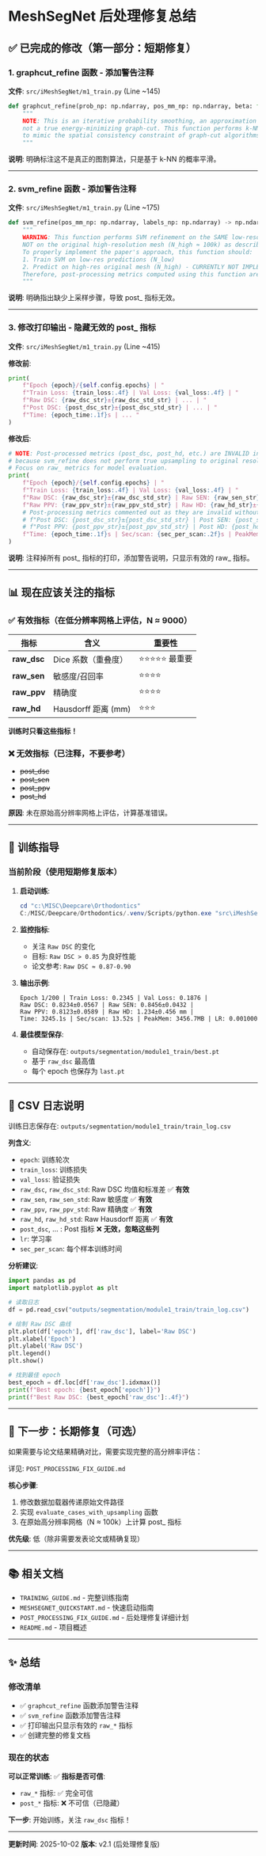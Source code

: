 # MeshSegNet 后处理修复总结

## ✅ 已完成的修改（第一部分：短期修复）

### 1. graphcut_refine 函数 - 添加警告注释

**文件**: `src/iMeshSegNet/m1_train.py` (Line ~145)

```python
def graphcut_refine(prob_np: np.ndarray, pos_mm_np: np.ndarray, beta: float = 30.0, k: int = 6, iterations: int = 1) -> np.ndarray:
    """
    NOTE: This is an iterative probability smoothing, an approximation of graph-cut's smoothness effect, 
    not a true energy-minimizing graph-cut. This function performs k-NN based probability smoothing 
    to mimic the spatial consistency constraint of graph-cut algorithms.
    """
```

**说明**: 明确标注这不是真正的图割算法，只是基于 k-NN 的概率平滑。

---

### 2. svm_refine 函数 - 添加警告注释

**文件**: `src/iMeshSegNet/m1_train.py` (Line ~175)

```python
def svm_refine(pos_mm_np: np.ndarray, labels_np: np.ndarray) -> np.ndarray:
    """
    WARNING: This function performs SVM refinement on the SAME low-resolution mesh (N_low ≈ 9000),
    NOT on the original high-resolution mesh (N_high ≈ 100k) as described in the paper.
    To properly implement the paper's approach, this function should:
    1. Train SVM on low-res predictions (N_low)
    2. Predict on high-res original mesh (N_high) - CURRENTLY NOT IMPLEMENTED
    Therefore, post-processing metrics computed using this function are INVALID for paper comparison.
    """
```

**说明**: 明确指出缺少上采样步骤，导致 post_ 指标无效。

---

### 3. 修改打印输出 - 隐藏无效的 post_ 指标

**文件**: `src/iMeshSegNet/m1_train.py` (Line ~415)

**修改前**:
```python
print(
    f"Epoch {epoch}/{self.config.epochs} | "
    f"Train Loss: {train_loss:.4f} | Val Loss: {val_loss:.4f} | "
    f"Raw DSC: {raw_dsc_str}±{raw_dsc_std_str} | ... | "
    f"Post DSC: {post_dsc_str}±{post_dsc_std_str} | ... | "
    f"Time: {epoch_time:.1f}s | ... "
)
```

**修改后**:
```python
# NOTE: Post-processed metrics (post_dsc, post_hd, etc.) are INVALID in current implementation
# because svm_refine does not perform true upsampling to original resolution.
# Focus on raw_ metrics for model evaluation.
print(
    f"Epoch {epoch}/{self.config.epochs} | "
    f"Train Loss: {train_loss:.4f} | Val Loss: {val_loss:.4f} | "
    f"Raw DSC: {raw_dsc_str}±{raw_dsc_std_str} | Raw SEN: {raw_sen_str}±{raw_sen_std_str} | "
    f"Raw PPV: {raw_ppv_str}±{raw_ppv_std_str} | Raw HD: {raw_hd_str}±{raw_hd_std_str} mm | "
    # Post-processing metrics commented out as they are invalid without proper upsampling:
    # f"Post DSC: {post_dsc_str}±{post_dsc_std_str} | Post SEN: {post_sen_str}±{post_sen_std_str} | "
    # f"Post PPV: {post_ppv_str}±{post_ppv_std_str} | Post HD: {post_hd_str}±{post_hd_std_str} mm | "
    f"Time: {epoch_time:.1f}s | Sec/scan: {sec_per_scan:.2f}s | PeakMem: {train_peak_mem:.1f}MB | LR: {current_lr:.6f}"
)
```

**说明**: 注释掉所有 post_ 指标的打印，添加警告说明，只显示有效的 raw_ 指标。

---

## 📊 现在应该关注的指标

### ✅ 有效指标（在低分辨率网格上评估，N ≈ 9000）

| 指标 | 含义 | 重要性 |
|------|------|--------|
| **raw_dsc** | Dice 系数（重叠度） | ⭐⭐⭐⭐⭐ 最重要 |
| **raw_sen** | 敏感度/召回率 | ⭐⭐⭐⭐ |
| **raw_ppv** | 精确度 | ⭐⭐⭐⭐ |
| **raw_hd** | Hausdorff 距离 (mm) | ⭐⭐⭐ |

**训练时只看这些指标！**

### ❌ 无效指标（已注释，不要参考）

- ~~post_dsc~~
- ~~post_sen~~
- ~~post_ppv~~
- ~~post_hd~~

**原因**: 未在原始高分辨率网格上评估，计算基准错误。

---

## 🎯 训练指导

### 当前阶段（使用短期修复版本）

1. **启动训练**:
   ```powershell
   cd "c:\MISC\Deepcare\Orthodontics"
   C:/MISC/Deepcare/Orthodontics/.venv/Scripts/python.exe "src\iMeshSegNet\m1_train.py"
   ```

2. **监控指标**:
   - 关注 `Raw DSC` 的变化
   - 目标: `Raw DSC > 0.85` 为良好性能
   - 论文参考: `Raw DSC ≈ 0.87-0.90`

3. **输出示例**:
   ```
   Epoch 1/200 | Train Loss: 0.2345 | Val Loss: 0.1876 | 
   Raw DSC: 0.8234±0.0567 | Raw SEN: 0.8456±0.0432 | 
   Raw PPV: 0.8123±0.0589 | Raw HD: 1.234±0.456 mm | 
   Time: 3245.1s | Sec/scan: 13.52s | PeakMem: 3456.7MB | LR: 0.001000
   ```

4. **最佳模型保存**:
   - 自动保存在: `outputs/segmentation/module1_train/best.pt`
   - 基于 `raw_dsc` 最高值
   - 每个 epoch 也保存为 `last.pt`

---

## 📝 CSV 日志说明

训练日志保存在: `outputs/segmentation/module1_train/train_log.csv`

**列含义**:
- `epoch`: 训练轮次
- `train_loss`: 训练损失
- `val_loss`: 验证损失
- `raw_dsc`, `raw_dsc_std`: Raw DSC 均值和标准差 ✅ **有效**
- `raw_sen`, `raw_sen_std`: Raw 敏感度 ✅ **有效**
- `raw_ppv`, `raw_ppv_std`: Raw 精确度 ✅ **有效**
- `raw_hd`, `raw_hd_std`: Raw Hausdorff 距离 ✅ **有效**
- `post_dsc`, ... : Post 指标 ❌ **无效，忽略这些列**
- `lr`: 学习率
- `sec_per_scan`: 每个样本训练时间

**分析建议**:
```python
import pandas as pd
import matplotlib.pyplot as plt

# 读取日志
df = pd.read_csv("outputs/segmentation/module1_train/train_log.csv")

# 绘制 Raw DSC 曲线
plt.plot(df['epoch'], df['raw_dsc'], label='Raw DSC')
plt.xlabel('Epoch')
plt.ylabel('Raw DSC')
plt.legend()
plt.show()

# 找到最佳 epoch
best_epoch = df.loc[df['raw_dsc'].idxmax()]
print(f"Best epoch: {best_epoch['epoch']}")
print(f"Best Raw DSC: {best_epoch['raw_dsc']:.4f}")
```

---

## 🔧 下一步：长期修复（可选）

如果需要与论文结果精确对比，需要实现完整的高分辨率评估：

详见: `POST_PROCESSING_FIX_GUIDE.md`

**核心步骤**:
1. 修改数据加载器传递原始文件路径
2. 实现 `evaluate_cases_with_upsampling` 函数
3. 在原始高分辨率网格（N ≈ 100k）上计算 post_ 指标

**优先级**: 低（除非需要发表论文或精确复现）

---

## 📚 相关文档

- `TRAINING_GUIDE.md` - 完整训练指南
- `MESHSEGNET_QUICKSTART.md` - 快速启动指南
- `POST_PROCESSING_FIX_GUIDE.md` - 后处理修复详细计划
- `README.md` - 项目概述

---

## ✨ 总结

### 修改清单

- ✅ `graphcut_refine` 函数添加警告注释
- ✅ `svm_refine` 函数添加警告注释  
- ✅ 打印输出只显示有效的 `raw_*` 指标
- ✅ 创建完整的修复文档

### 现在的状态

**可以正常训练**: ✅
**指标是否可信**: 
- `raw_*` 指标: ✅ 完全可信
- `post_*` 指标: ❌ 不可信（已隐藏）

**下一步**: 开始训练，关注 `raw_dsc` 指标！

---

**更新时间**: 2025-10-02
**版本**: v2.1 (后处理修复版)
